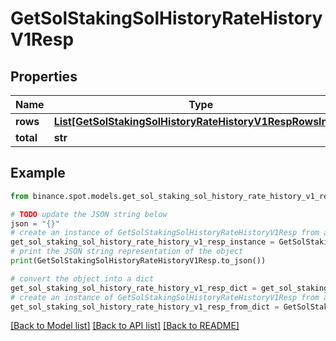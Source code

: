 # GetSolStakingSolHistoryRateHistoryV1Resp


## Properties

Name | Type | Description | Notes
------------ | ------------- | ------------- | -------------
**rows** | [**List[GetSolStakingSolHistoryRateHistoryV1RespRowsInner]**](GetSolStakingSolHistoryRateHistoryV1RespRowsInner.md) |  | [optional] 
**total** | **str** |  | [optional] 

## Example

```python
from binance.spot.models.get_sol_staking_sol_history_rate_history_v1_resp import GetSolStakingSolHistoryRateHistoryV1Resp

# TODO update the JSON string below
json = "{}"
# create an instance of GetSolStakingSolHistoryRateHistoryV1Resp from a JSON string
get_sol_staking_sol_history_rate_history_v1_resp_instance = GetSolStakingSolHistoryRateHistoryV1Resp.from_json(json)
# print the JSON string representation of the object
print(GetSolStakingSolHistoryRateHistoryV1Resp.to_json())

# convert the object into a dict
get_sol_staking_sol_history_rate_history_v1_resp_dict = get_sol_staking_sol_history_rate_history_v1_resp_instance.to_dict()
# create an instance of GetSolStakingSolHistoryRateHistoryV1Resp from a dict
get_sol_staking_sol_history_rate_history_v1_resp_from_dict = GetSolStakingSolHistoryRateHistoryV1Resp.from_dict(get_sol_staking_sol_history_rate_history_v1_resp_dict)
```
[[Back to Model list]](../README.md#documentation-for-models) [[Back to API list]](../README.md#documentation-for-api-endpoints) [[Back to README]](../README.md)


